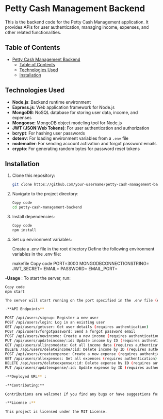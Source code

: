 
# Petty Cash Management Backend

This is the backend code for the Petty Cash Management application. It provides APIs for user authentication, managing income, expenses, and other related functionalities.

## Table of Contents
- [Petty Cash Management Backend](#petty-cash-management-backend)
  - [Table of Contents](#table-of-contents)
  - [Technologies Used](#technologies-used)
  - [Installation](#installation)

## Technologies Used
- **Node.js**: Backend runtime environment
- **Express.js**: Web application framework for Node.js
- **MongoDB**: NoSQL database for storing user data, income, and expenses
- **Mongoose**: MongoDB object modeling tool for Node.js
- **JWT (JSON Web Tokens)**: For user authentication and authorization
- **bcrypt**: For hashing user passwords
- **dotenv**: For loading environment variables from a `.env` file
- **nodemailer**: For sending account activation and forgot password emails
- **crypto**: For generating random bytes for password reset tokens

## Installation
1. Clone this repository:
   ```bash
   git clone https://github.com/your-username/petty-cash-management-backend.git
2. Navigate to the project directory:
   ```bash
   Copy code
   cd petty-cash-management-backend

3. Install dependencies:
   ```bash
   Copy code
   npm install

4. Set up environment variables:
   
   Create a .env file in the root directory
   Define the following environment variables in the .env file:

   
   makefile
   Copy code
   PORT=3000
MONGODBCONNECTIONSTRING=<your-mongodb-connection-string>
JWT_SECRET=<your-jwt-secret-key>
EMAIL=<your-email-for-sending-emails>
PASSWORD=<your-email-password>
EMAIL_PORT=<your-email-port>

-**Usage** :
To start the server, run:

   ```bash
Copy code
npm start

The server will start running on the port specified in the .env file (default is 3000).

-**API Endpoints** 

POST /api/users/signup: Register a new user
POST /api/users/login: Log in an existing user
GET /api/users/getuser: Get user details (requires authentication)
POST /api/users/forgotpassword: Send a forgot password email
POST /api/users/newincome: Create a new income (requires authentication)
PUT /api/users/updateincome/:id: Update income by ID (requires authentication)
GET /api/users/allincomedata: Get all income data (requires authentication)
DELETE /api/users/deleteincome/:id: Delete income by ID (requires authentication)
POST /api/users/createexpense: Create a new expense (requires authentication)
GET /api/users/allexpenses: Get all expenses (requires authentication)
DELETE /api/users/deleteexpense/:id: Delete expense by ID (requires authentication)
PUT /api/users/updateexpense/:id: Update expense by ID (requires authentication)

-**Deployed URL** : 

-**Contributing:**

Contributions are welcome! If you find any bugs or have suggestions for improvements, please open an issue or create a pull request.

-**License :**

This project is licensed under the MIT License.







